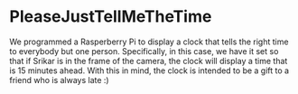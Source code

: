 # PleaseJustTellMeTheTime
We programmed a Rasperberry Pi to display a clock that tells the right time to everybody but one person. Specifically, in this case, we have it set so that if Srikar is in the frame of the camera, the clock will display a time that is 15 minutes ahead. With this in mind, the clock is intended to be a gift to a friend who is always late :)
